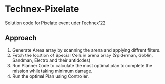 # Technex-Pixelate

Solution code for Pixelate event uder Technex'22

## Approach

1. Generate Arena array by scanning the arena and applying diffrent filters.
2. Fetch the location of Special Cells in arena array (Spiderman, Goblin, Sandman, Electro and their antidodes)
3. Run Planner Code to calculate the most optimal plan to complete the mission while taking minimum damage.
4. Run the optimal Plan using Controller.
